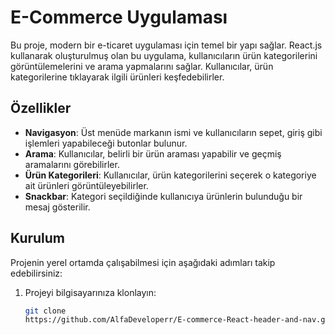 # E-Commerce Uygulaması

Bu proje, modern bir e-ticaret uygulaması için temel bir yapı sağlar. React.js kullanarak oluşturulmuş olan bu uygulama, kullanıcıların ürün kategorilerini görüntülemelerini ve arama yapmalarını sağlar. Kullanıcılar, ürün kategorilerine tıklayarak ilgili ürünleri keşfedebilirler.

## Özellikler

- **Navigasyon**: Üst menüde markanın ismi ve kullanıcıların sepet, giriş gibi işlemleri yapabileceği butonlar bulunur.
- **Arama**: Kullanıcılar, belirli bir ürün araması yapabilir ve geçmiş aramalarını görebilirler.
- **Ürün Kategorileri**: Kullanıcılar, ürün kategorilerini seçerek o kategoriye ait ürünleri görüntüleyebilirler.
- **Snackbar**: Kategori seçildiğinde kullanıcıya ürünlerin bulunduğu bir mesaj gösterilir.

## Kurulum

Projenin yerel ortamda çalışabilmesi için aşağıdaki adımları takip edebilirsiniz:

1. Projeyi bilgisayarınıza klonlayın:
   ```bash
   git clone 
   https://github.com/AlfaDeveloperr/E-commerce-React-header-and-nav.git
